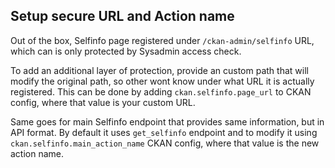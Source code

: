 ## Setup secure URL and Action name

Out of the box, Selfinfo page registered under `/ckan-admin/selfinfo` URL, which can is only protected by Sysadmin access check.

To add an additional layer of protection, provide an custom path that will modify the original path, so other wont know under what URL it is actually registered. This can be done by adding `ckan.selfinfo.page_url` to CKAN config, where that value is your custom URL.

Same goes for main Selfinfo endpoint that provides same information, but in API format. By default it uses `get_selfinfo` endpoint and to modify it using `ckan.selfinfo.main_action_name` CKAN config, where that value is the new action name.

